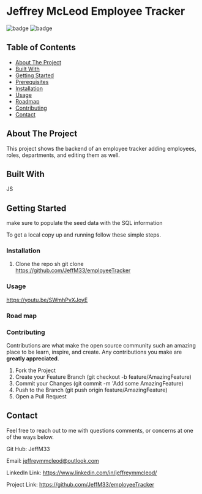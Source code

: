 # Jeffrey McLeod Employee Tracker

![badge](https://img.shields.io/badge/license-MIT-blue.svg)
![badge](https://img.shields.io/badge/LinkedIn-IN%20-blue)

<!-- TABLE OF CONTENTS -->

## Table of Contents
* [About The Project](#about-the-project)
* [Built With](#built-with)
* [Getting Started](#getting-started)
* [Prerequisites](#prerequisites)
* [Installation](#installation)
* [Usage](#usage)
* [Roadmap](#roadmap)
* [Contributing](#contributing)
* [Contact](#contact)

<!-- ABOUT THE PROJECT -->
## About The Project
This project shows the backend of an employee tracker adding employees, roles, departments, and editing them as well. 

<!-- GETTING STARTED -->
## Built With
JS

<!-- GETTING STARTED -->
## Getting Started
make sure to populate the seed data with the SQL information

To get a local copy up and running follow these simple steps.

<!-- Prerequisites -->


### Installation

1. Clone the repo
   sh
   git clone https://github.com/JeffM33/employeeTracker
   



<!-- USAGE EXAMPLES -->
### Usage
https://youtu.be/SWmhPvXJoyE

<!-- ROAD MAP -->
### Road map



<!-- CONTRIBUTING -->
### Contributing

Contributions are what make the open source community such an amazing place to be learn, inspire, and create. Any contributions you make are **greatly appreciated**.

1. Fork the Project
2. Create your Feature Branch (git checkout -b feature/AmazingFeature)
3. Commit your Changes (git commit -m 'Add some AmazingFeature)
4. Push to the Branch (git push origin feature/AmazingFeature)
5. Open a Pull Request

<!-- CONTACT -->
## Contact

Feel free to reach out to me with questions comments, or concerns at one of the ways below.

Git Hub: JeffM33

Email: jeffreymmcleod@outlook.com

LinkedIn Link: https://www.linkedin.com/in/jeffreymmcleod/

Project Link: https://github.com/JeffM33/employeeTracker

<!-- MARKDOWN LINKS & IMAGES -->
<!-- https://www.markdownguide.org/basic-syntax/#reference-style-links -->
